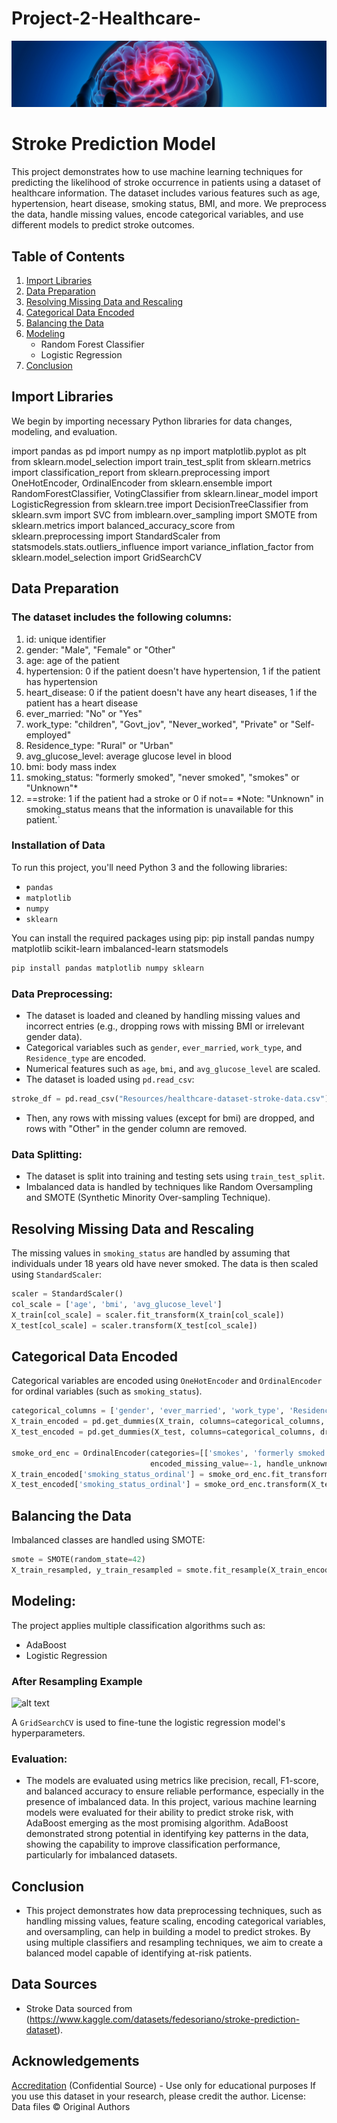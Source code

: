 # Project-2-Healthcare-
![alt text](Resources/dataset-cover.jpg)
# Stroke Prediction Model

This project demonstrates how to use machine learning techniques for predicting the likelihood of stroke occurrence in patients using a dataset of healthcare information. The dataset includes various features such as age, hypertension, heart disease, smoking status, BMI, and more. We preprocess the data, handle missing values, encode categorical variables, and use different models to predict stroke outcomes.


## Table of Contents
1. [Import Libraries](#import-libraries)
2. [Data Preparation](#data-preparation)
3. [Resolving Missing Data and Rescaling](#resolving-missing-data-and-rescaling)
4. [Categorical Data Encoded](#categorical-data-encoded)
5. [Balancing the Data](#balancing-the-data)
6. [Modeling](#modeling)
    - Random Forest Classifier
    - Logistic Regression
8. [Conclusion](#conclusion)

## Import Libraries

We begin by importing necessary Python libraries for data changes, modeling, and evaluation.


import pandas as pd
import numpy as np
import matplotlib.pyplot as plt
from sklearn.model_selection import train_test_split
from sklearn.metrics import classification_report
from sklearn.preprocessing import OneHotEncoder, OrdinalEncoder
from sklearn.ensemble import RandomForestClassifier, VotingClassifier
from sklearn.linear_model import LogisticRegression
from sklearn.tree import DecisionTreeClassifier
from sklearn.svm import SVC 
from imblearn.over_sampling import SMOTE
from sklearn.metrics import balanced_accuracy_score
from sklearn.preprocessing import StandardScaler
from statsmodels.stats.outliers_influence import variance_inflation_factor
from sklearn.model_selection import GridSearchCV


## Data Preparation

### The dataset includes the following columns:

1)  id: unique identifier
2)  gender: "Male", "Female" or "Other"
3)  age: age of the patient
4)  hypertension: 0 if the patient doesn't have hypertension, 1 if the patient has hypertension
5)  heart_disease: 0 if the patient doesn't have any heart diseases, 1 if the patient has a heart disease
6)  ever_married: "No" or "Yes"
7)  work_type: "children", "Govt_jov", "Never_worked", "Private" or "Self-employed"
8)  Residence_type: "Rural" or "Urban"
9)  avg_glucose_level: average glucose level in blood
10) bmi: body mass index
11) smoking_status: "formerly smoked", "never smoked", "smokes" or "Unknown"*
12) ==stroke: 1 if the patient had a stroke or 0 if not==
*Note: "Unknown" in smoking_status means that the information is unavailable for this patient.`

### Installation of Data

To run this project, you'll need Python 3 and the following libraries:

- `pandas`
- `matplotlib`
- `numpy`
- `sklearn`

You can install the required packages using pip:
pip install pandas numpy matplotlib scikit-learn imbalanced-learn statsmodels
```bash
pip install pandas matplotlib numpy sklearn
```
### Data Preprocessing:
- The dataset is loaded and cleaned by handling missing values and incorrect entries (e.g., dropping rows with missing BMI or irrelevant gender data).
- Categorical variables such as `gender`, `ever_married`, `work_type`, and `Residence_type` are encoded.
- Numerical features such as `age`, `bmi`, and `avg_glucose_level` are scaled.
- The dataset is loaded using `pd.read_csv`:

```python
stroke_df = pd.read_csv("Resources/healthcare-dataset-stroke-data.csv")
```
- Then, any rows with missing values (except for bmi) are dropped, and rows with "Other" in the gender column are removed.

### Data Splitting:
- The dataset is split into training and testing sets using `train_test_split`.
- Imbalanced data is handled by techniques like Random Oversampling and SMOTE (Synthetic Minority Over-sampling Technique).
## Resolving Missing Data and Rescaling

The missing values in `smoking_status` are handled by assuming that individuals under 18 years old have never smoked. The data is then scaled using `StandardScaler`:

```python
scaler = StandardScaler()
col_scale = ['age', 'bmi', 'avg_glucose_level']
X_train[col_scale] = scaler.fit_transform(X_train[col_scale])
X_test[col_scale] = scaler.transform(X_test[col_scale])
```
## Categorical Data Encoded

Categorical variables are encoded using `OneHotEncoder` and `OrdinalEncoder` for ordinal variables (such as `smoking_status`).

```python
categorical_columns = ['gender', 'ever_married', 'work_type', 'Residence_type']
X_train_encoded = pd.get_dummies(X_train, columns=categorical_columns, drop_first=True)
X_test_encoded = pd.get_dummies(X_test, columns=categorical_columns, drop_first=True)

smoke_ord_enc = OrdinalEncoder(categories=[['smokes', 'formerly smoked', 'never smoked']], 
                               encoded_missing_value=-1, handle_unknown='use_encoded_value', unknown_value=-1)
X_train_encoded['smoking_status_ordinal'] = smoke_ord_enc.fit_transform(X_train_encoded['smoking_status'].values.reshape(-1, 1))
X_test_encoded['smoking_status_ordinal'] = smoke_ord_enc.transform(X_test_encoded['smoking_status'].values.reshape(-1, 1))
```
## Balancing the Data

Imbalanced classes are handled using SMOTE:

```python
smote = SMOTE(random_state=42)
X_train_resampled, y_train_resampled = smote.fit_resample(X_train_encoded, y_train)
```


## Modeling:
The project applies multiple classification algorithms such as:
- AdaBoost
- Logistic Regression


### After Resampling Example
![alt text](Resources/after_resampling.jpg)

A `GridSearchCV` is used to fine-tune the logistic regression model's hyperparameters.

### Evaluation:
- The models are evaluated using metrics like precision, recall, F1-score, and balanced accuracy to ensure reliable performance, especially in the presence of imbalanced data. In this project, various machine learning models were evaluated for their ability to predict stroke risk, with AdaBoost emerging as the most promising algorithm. AdaBoost demonstrated strong potential in identifying key patterns in the data, showing the capability to improve classification performance, particularly for imbalanced datasets.

## Conclusion
- This project demonstrates how data preprocessing techniques, such as handling missing values, feature scaling, encoding categorical variables, and oversampling, can help in building a model to predict strokes. By using multiple classifiers and resampling techniques, we aim to create a balanced model capable of identifying at-risk patients.

## Data Sources

- Stroke Data sourced from (https://www.kaggle.com/datasets/fedesoriano/stroke-prediction-dataset).


## Acknowledgements

[Accreditation](https://www.kaggle.com/fedesoriano)
(Confidential Source) - Use only for educational purposes
If you use this dataset in your research, please credit the author.
License: Data files © Original Authors




